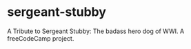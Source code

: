 # sergeant-stubby
A Tribute to Sergeant Stubby: The badass hero dog of WWI. A freeCodeCamp project.
